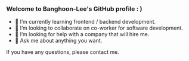 ### Welcome to Banghoon-Lee's GitHub profile : )

- 🌱 I’m currently learning frontend / backend development.
- 👯 I’m looking to collaborate on co-worker for software development.
- 🤔 I’m looking for help with a company that will hire me.
- 💬 Ask me about anything you want.

If you have any questions, please contact me.

